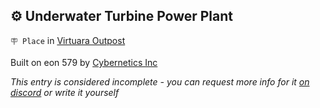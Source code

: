 ## ⚙️ Underwater Turbine Power Plant

`🪧 Place` in [Virtuara Outpost](<https://zeithalt.github.io/r/virtuara_outpost.html>)

Built on eon 579 by [Cybernetics Inc](<https://zeithalt.github.io/r/cybernetics_inc.html>)

_This entry is considered incomplete - you can request more info for it [on discord](<https://discord.com/channels/562910943848169472/1173922660489633802>) or write it yourself_

<!---
keywords:  ci, virtuara outpost
aliases: 
-->